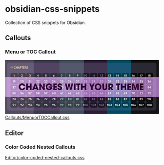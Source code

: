 # obsidian-css-snippets

Collection of CSS snippets for Obsidian. 


## Callouts

### Menu or TOC Callout
![toc Callout CSS](image.png)
[Callouts/MenuorTOCCallout.css](https://github.com/dahliyah/obsidian-css-snippets/blob/7a33371a1e15186ec3e0da3828f17223c8c7afc1/Callouts/MenuorTOCCallout.css)


## Editor

### Color Coded Nested Callouts 


[Editor/color-coded-nested-callouts.css](https://github.com/dahliyah/obsidian-css-snippets/blob/main/Editor/color-coded-nested-callouts.css)

